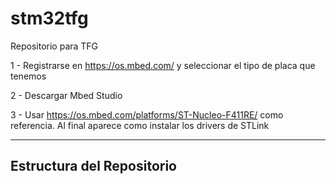 # stm32tfg
Repositorio para TFG 

1 - Registrarse en https://os.mbed.com/ y seleccionar el tipo de placa que tenemos

2 - Descargar Mbed Studio

3 - Usar https://os.mbed.com/platforms/ST-Nucleo-F411RE/ como referencia. Al final aparece como instalar los drivers de STLink

--------------------------------------------------------------------------------------
Estructura del Repositorio
-------------------------------------------------------------------------------------
